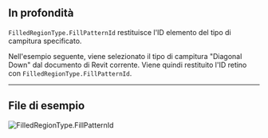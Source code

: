 ## In profondità
`FilledRegionType.FillPatternId` restituisce l'ID elemento del tipo di campitura specificato.

Nell'esempio seguente, viene selezionato il tipo di campitura "Diagonal Down" dal documento di Revit corrente. Viene quindi restituito l'ID retino con `FilledRegionType.FillPatternId`.

___
## File di esempio

![FilledRegionType.FillPatternId](./Revit.Elements.FilledRegionType.FillPatternId_img.jpg)
